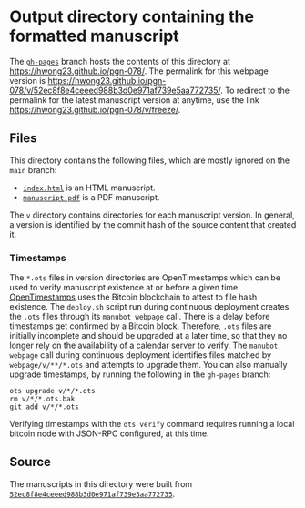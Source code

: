 # Output directory containing the formatted manuscript

The [`gh-pages`](https://github.com/hwong23/pgn-078/tree/gh-pages) branch hosts the contents of this directory at <https://hwong23.github.io/pgn-078/>.
The permalink for this webpage version is <https://hwong23.github.io/pgn-078/v/52ec8f8e4ceeed988b3d0e971af739e5aa772735/>.
To redirect to the permalink for the latest manuscript version at anytime, use the link <https://hwong23.github.io/pgn-078/v/freeze/>.

## Files

This directory contains the following files, which are mostly ignored on the `main` branch:

+ [`index.html`](index.html) is an HTML manuscript.
+ [`manuscript.pdf`](manuscript.pdf) is a PDF manuscript.

The `v` directory contains directories for each manuscript version.
In general, a version is identified by the commit hash of the source content that created it.

### Timestamps

The `*.ots` files in version directories are OpenTimestamps which can be used to verify manuscript existence at or before a given time.
[OpenTimestamps](https://opentimestamps.org/) uses the Bitcoin blockchain to attest to file hash existence.
The `deploy.sh` script run during continuous deployment creates the `.ots` files through its `manubot webpage` call.
There is a delay before timestamps get confirmed by a Bitcoin block.
Therefore, `.ots` files are initially incomplete and should be upgraded at a later time, so that they no longer rely on the availability of a calendar server to verify.
The `manubot webpage` call during continuous deployment identifies files matched by `webpage/v/**/*.ots` and attempts to upgrade them.
You can also manually upgrade timestamps, by running the following in the `gh-pages` branch:

```shell
ots upgrade v/*/*.ots
rm v/*/*.ots.bak
git add v/*/*.ots
```

Verifying timestamps with the `ots verify` command requires running a local bitcoin node with JSON-RPC configured, at this time.

## Source

The manuscripts in this directory were built from
[`52ec8f8e4ceeed988b3d0e971af739e5aa772735`](https://github.com/hwong23/pgn-078/commit/52ec8f8e4ceeed988b3d0e971af739e5aa772735).
